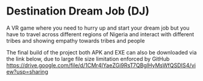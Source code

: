 # Destination Dream Job (DJ)
A VR game where you need to hurry up and start your dream job but you have to travel across different regions of Nigeria and interact with different tribes and showing empathy towards tribes and people

The final build of the project both APK and EXE can also be downloaded via the link below, due to large file size limitation enforced by GitHub https://drive.google.com/file/d/1CMr4IYaeZGi9RsT7QBglHyMsWfQSDIS4/view?usp=sharing
